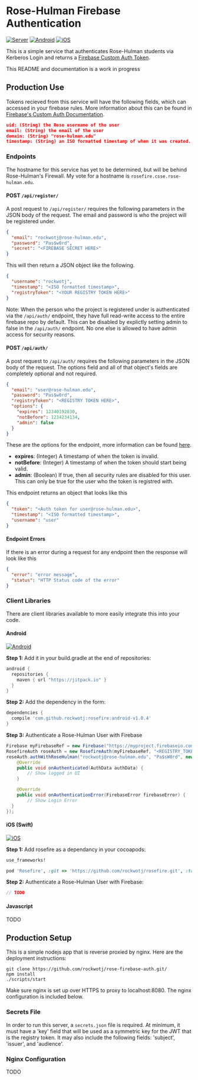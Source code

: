 # Rose-Hulman Firebase Authentication

[![Server](https://img.shields.io/badge/server-v1.0.0-yellow.svg)](https://github.com/rockwotj/rosefire)
[![Android](https://img.shields.io/badge/android-v1.0.4-green.svg)](https://jitpack.io/#rockwotj/rose-firebase-auth/android-v1.0.4)
[![iOS](https://img.shields.io/badge/ios-v1.0.0-blue.svg)](https://github.com/rockwotj/rosefire)

This is a simple service that authenticates Rose-Hulman students via Kerberos Login and returns a [Firebase Custom Auth Token](https://www.firebase.com/docs/web/guide/login/custom.html).

This README and documentation is a work in progress

## Production Use

Tokens recieved from this service will have the following fields, which can accessed in your firebase rules. More information about this can be found in [Firebase's Custom Auth Documentation](https://www.firebase.com/docs/web/guide/login/custom.html).

```json
uid: (String) the Rose username of the user
email: (String) the email of the user
domain: (String) "rose-hulman.edu"
timestamp: (String) an ISO formatted timestamp of when it was created.
```

### Endpoints

The hostname for this service has yet to be determined, but will be behind Rose-Hulman's Firewall. My vote for a hostname is `rosefire.csse.rose-hulman.edu`.

#### POST `/api/register/`

A post request to `/api/register/` requires the following parameters in the JSON body of the request. The email and password is who the project will be registered under. 

```json
{
  "email": "rockwotj@rose-hulman.edu",
  "password": "Pas$w0rd", 
  "secret": "<FIREBASE SECRET HERE>"
}
```

This will then return a JSON object like the following.

```json
{
  "username": "rockwotj",
  "timestamp": "<ISO formatted timestamp>", 
  "registryToken": "<YOUR REGISTRY TOKEN HERE>"
}
```

Note: When the person who the project is registered under is authenticated via the `/api/auth/` endpoint, they have full read-write access to the entire firebase repo by default. This can be disabled by explictly setting admin to false in the `/api/auth/` endpoint. No one else is allowed to have admin access for security reasons.

#### POST `/api/auth/`

A post request to `/api/auth/` requires the following parameters in the JSON body of the request. The options field and all of that object's fields are completely optional and not required.

```json
{
  "email": "user@rose-hulman.edu",
  "password": "Pas$w0rd", 
  "registryToken": "<REGISTRY TOKEN HERE>",
  "options": {
    "expires": 12340192830,
    "notBefore": 1234234134,
    "admin": false
  }
}
```

These are the options for the endpoint, more information can be found [here](https://github.com/firebase/firebase-token-generator-node#token-options).

* <b>expires</b>: (Integer) A timestamp of when the token is invalid.
* <b>notBefore</b>: (Integer) A timestamp of when the token should start being valid.
* <b>admin</b>: (Boolean) If true, then all security rules are disabled for this user. This can only be true for the user who the token is registred with.

This endpoint returns an object that looks like this

```json
{
  "token": "<Auth token for user@rose-hulman.edu>",
  "timestamp": "<ISO formatted timestamp>",
  "username": "user"
}
```

#### Endpoint Errors

If there is an error during a request for any endpoint then the response will look like this

```json
{
  "error": "error message",
  "status": "HTTP Status code of the error"
}
```

### Client Libraries

There are client libraries available to more easily integrate this into your code.

#### Android

[![Android](https://img.shields.io/badge/android-v1.0.4-green.svg)](https://jitpack.io/#rockwotj/rose-firebase-auth/android-v1.0.4)

**Step 1:** Add it in your build.gradle at the end of repositories:

```gradle
android {
  repositories {
    maven { url "https://jitpack.io" }
  }
}
```

**Step 2:** Add the dependency in the form:
```gradle
dependencies {
  compile 'com.github.rockwotj:rosefire:android-v1.0.4'
}
```

**Step 3:** Authenticate a Rose-Hulman User with Firebase

```java
Firebase myFirebaseRef = new Firebase("https://myproject.firebaseio.com");
RosefireAuth roseAuth = new RosefireAuth(myFirebaseRef, "<REGISTRY_TOKEN>");
roseAuth.authWithRoseHulman("rockwotj@rose-hulman.edu", "Pa$sW0rd", new Firebase.AuthResultHandler() {
    @Override
    public void onAuthenticated(AuthData authData) {
        // Show logged in UI
    }

    @Override
    public void onAuthenticationError(FirebaseError firebaseError) {
        // Show Login Error
  }
});
```

#### iOS (Swift)

[![iOS](https://img.shields.io/badge/ios-v1.0.0-blue.svg)](https://github.com/rockwotj/rosefire)

**Step 1:** Add rosefire as a dependancy in your cocoapods:

```ruby
use_frameworks!

pod 'Rosefire', :git => 'https://github.com/rockwotj/rosefire.git', :tag => 'ios-v1.0.0'
```

**Step 2:** Authenticate a Rose-Hulman User with Firebase:

```swift
// TODO
```

#### Javascript

TODO


## Production Setup

This is a simple nodejs app that is reverse proxied by nginx. Here are the deployment instructions:

```
git clone https://github.com/rockwotj/rose-firebase-auth.git/
npm install
./scripts/start
```

Make sure nginx is set up over HTTPS to proxy to localhost:8080. The nginx configuration is included below.

### Secrets File

In order to run this server, a `secrets.json` file is required. At minimum, it must have a 'key' field that will be used as a symmetric key for the JWT that is the registry token. It may also include the following fields: 'subject', 'issuer', and 'audience'.

### Nginx Configuration 

TODO

